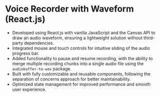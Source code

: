 # Voice Recorder with Waveform (React.js)

- Developed using React.js with vanilla JavaScript and the Canvas API to draw an audio waveform, ensuring a lightweight solution without third-party dependencies.
- Integrated mouse and touch controls for intuitive sliding of the audio progress bar.
- Added functionality to pause and resume recording, with the ability to merge multiple recording chunks into a single audio file using the `audiobuffer-to-wav` package.
- Built with fully customizable and reusable components, following the separation of concerns approach for better maintainability.
- Optimized state management for improved performance and smooth user experience.
